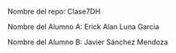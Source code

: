 Nombre del repo: Clase7DH

Nombre del Alumno A: Erick Alan Luna Garcia

Nombre del Alumno B: Javier Sánchez Mendoza